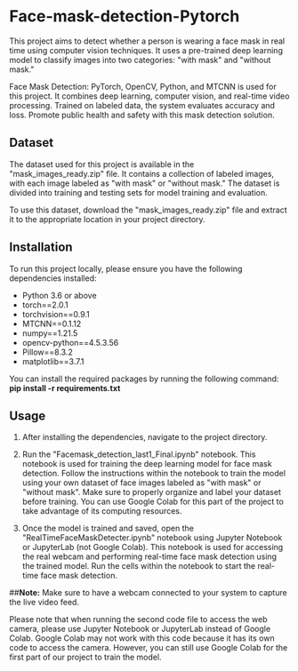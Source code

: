 # Face-mask-detection-Pytorch

This project aims to detect whether a person is wearing a face mask in real time using computer vision techniques. It uses a pre-trained deep learning model to classify images into two categories: "with mask" and "without mask."

Face Mask Detection: PyTorch, OpenCV, Python, and MTCNN is used for this project. It combines deep learning, computer vision, and real-time video processing. Trained on labeled data, the system evaluates accuracy and loss. Promote public health and safety with this mask detection solution.
 
 

## Dataset

The dataset used for this project is available in the "mask_images_ready.zip" file. It contains a collection of labeled images, with each image labeled as "with mask" or "without mask." The dataset is divided into training and testing sets for model training and evaluation.

To use this dataset, download the "mask_images_ready.zip" file and extract it to the appropriate location in your project directory.

## Installation

To run this project locally, please ensure you have the following dependencies installed:

- Python 3.6 or above
- torch==2.0.1
- torchvision==0.9.1
- MTCNN==0.1.12
- numpy==1.21.5
- opencv-python==4.5.3.56
- Pillow==8.3.2
- matplotlib==3.7.1

You can install the required packages by running the following command:
**pip install -r requirements.txt**



## Usage

1. After installing the dependencies, navigate to the project directory.

2. Run the "Facemask_detection_last1_Final.ipynb" notebook. This notebook is used for training the deep learning model for face mask detection. Follow the instructions within the notebook to train the model using your own dataset of face images labeled as "with mask" or "without mask". Make sure to properly organize and label your dataset before training. You can use Google Colab for this part of the project to take advantage of its computing resources.

3. Once the model is trained and saved, open the "RealTimeFaceMaskDetecter.ipynb" notebook using Jupyter Notebook or JupyterLab (not Google Colab). This notebook is used for accessing the real webcam and performing real-time face mask detection using the trained model. Run the cells within the notebook to start the real-time face mask detection.

##**Note:** Make sure to have a webcam connected to your system to capture the live video feed.

Please note that when running the second code file to access the web camera, please use Jupyter Notebook or JupyterLab instead of Google Colab. Google Colab may not work with this code because it has its own code to access the camera. However, you can still use Google Colab for the first part of our project to train the model.


